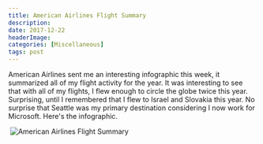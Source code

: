```yaml
---
title: American Airlines Flight Summary
description: 
date: 2017-12-22
headerImage: 
categories: [Miscellaneous]
tags: post
---
```


American Airlines sent me an interesting infographic this week, it summarized all of my flight activity for the year. It was interesting to see that with all of my flights, I flew enough to circle the globe twice this year. Surprising, until I remembered that I flew to Israel and Slovakia this year. No surprise that Seattle was my primary destination considering I now work for Microsoft. Here's the infographic.

 ![American Airlines Flight Summary](/images/2017/america-airlines-summary.png)

